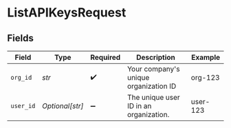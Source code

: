 # ListAPIKeysRequest


## Fields

| Field                                  | Type                                   | Required                               | Description                            | Example                                |
| -------------------------------------- | -------------------------------------- | -------------------------------------- | -------------------------------------- | -------------------------------------- |
| `org_id`                               | *str*                                  | :heavy_check_mark:                     | Your company's unique organization ID  | org-123                                |
| `user_id`                              | *Optional[str]*                        | :heavy_minus_sign:                     | The unique user ID in an organization. | user-123                               |